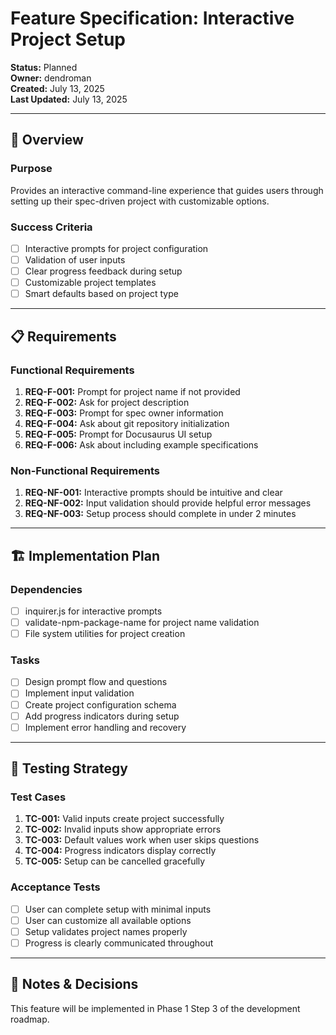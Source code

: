 # Feature Specification: Interactive Project Setup

**Status:** Planned  
**Owner:** dendroman  
**Created:** July 13, 2025  
**Last Updated:** July 13, 2025  

---

## 🎯 Overview

### Purpose
Provides an interactive command-line experience that guides users through setting up their spec-driven project with customizable options.

### Success Criteria
- [ ] Interactive prompts for project configuration
- [ ] Validation of user inputs
- [ ] Clear progress feedback during setup
- [ ] Customizable project templates
- [ ] Smart defaults based on project type

---

## 📋 Requirements

### Functional Requirements
1. **REQ-F-001:** Prompt for project name if not provided
2. **REQ-F-002:** Ask for project description
3. **REQ-F-003:** Prompt for spec owner information
4. **REQ-F-004:** Ask about git repository initialization
5. **REQ-F-005:** Prompt for Docusaurus UI setup
6. **REQ-F-006:** Ask about including example specifications

### Non-Functional Requirements
1. **REQ-NF-001:** Interactive prompts should be intuitive and clear
2. **REQ-NF-002:** Input validation should provide helpful error messages
3. **REQ-NF-003:** Setup process should complete in under 2 minutes

---

## 🏗️ Implementation Plan

### Dependencies
- [ ] inquirer.js for interactive prompts
- [ ] validate-npm-package-name for project name validation
- [ ] File system utilities for project creation

### Tasks
- [ ] Design prompt flow and questions
- [ ] Implement input validation
- [ ] Create project configuration schema
- [ ] Add progress indicators during setup
- [ ] Implement error handling and recovery

---

## 🧪 Testing Strategy

### Test Cases
1. **TC-001:** Valid inputs create project successfully
2. **TC-002:** Invalid inputs show appropriate errors
3. **TC-003:** Default values work when user skips questions
4. **TC-004:** Progress indicators display correctly
5. **TC-005:** Setup can be cancelled gracefully

### Acceptance Tests
- [ ] User can complete setup with minimal inputs
- [ ] User can customize all available options
- [ ] Setup validates project names properly
- [ ] Progress is clearly communicated throughout

---

## 📝 Notes & Decisions

This feature will be implemented in Phase 1 Step 3 of the development roadmap.

